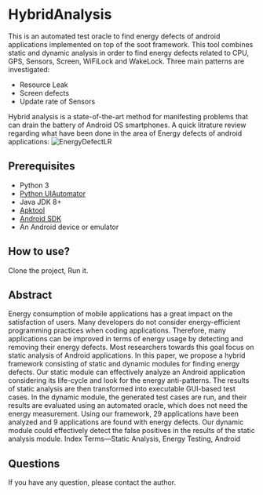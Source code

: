 # HybridAnalysis
This is an automated test oracle to find energy defects of android applications implemented on top of the soot framework.
This tool combines static and dynamic analysis in order to find energy defects related to CPU, GPS, Sensors, Screen, WiFiLock and WakeLock.
Three main patterns are investigated: 
- Resource Leak
- Screen defects
- Update rate of Sensors

Hybrid analysis is a state-of-the-art method for manifesting problems that can drain the battery of Android OS smartphones. 
A quick litrature review regarding what have been done in the area of Energy defects of android applications:
![EnergyDefectLR](https://user-images.githubusercontent.com/59416975/186904367-0db74f4b-3113-4af9-afba-f08eadba3bcd.png)

## Prerequisites
- Python 3
- [Python UIAutomator](https://github.com/openatx/uiautomator2)
- Java JDK 8+
- [Apktool](https://ibotpeaches.github.io/Apktool/)
- [Android SDK](https://developer.android.com/studio/#downloads)
- An Android device or emulator

## How to use?
Clone the project, Run it.

## Abstract
Energy consumption of mobile applications has a great impact on the satisfaction of users. Many developers do not consider energy-efficient programming practices when coding applications. Therefore, many applications can be improved in terms of energy usage by detecting and removing their energy defects. Most researchers towards this goal focus on static analysis of Android applications. In this paper, we propose a hybrid framework consisting of static and dynamic modules for finding energy defects. Our static module can effectively analyze an Android application considering its life-cycle and look for the energy anti-patterns. The results of static analysis are then transformed into executable GUI-based test cases. In the dynamic module, the generated test cases are run, and their results are evaluated using an automated oracle, which does not need the energy measurement. Using our framework, 29 applications have been analyzed and 9 applications are found with energy defects. Our dynamic module could effectively detect the false positives in the results of the static analysis module. Index Terms—Static Analysis, Energy Testing, Android

## Questions
If you have any question, please contact the author.
